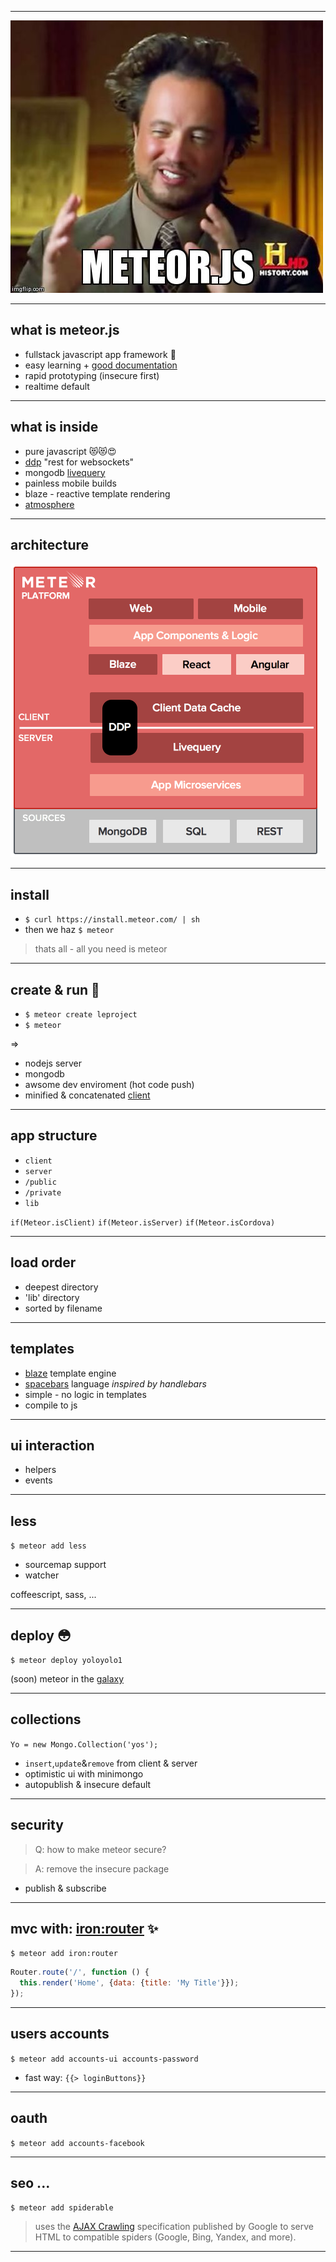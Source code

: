 
***

![meteor.js](assets/meteor.jpg)

***

## what is meteor.js

- fullstack javascript app framework 💪
- easy learning + [good documentation](https://www.meteor.com/install)
- rapid prototyping (insecure first)
- realtime default

***



## what is inside

- pure javascript 😻😻😍
- [ddp](https://www.meteor.com/ddp) "rest for websockets"
- mongodb [livequery](https://www.meteor.com/livequery)
- painless mobile builds
- blaze - reactive template rendering
- [atmosphere](http://atmospherejs.com)

***

## architecture

![](assets/meteor-platform.png)

***

## install

- ```$ curl https://install.meteor.com/ | sh```
- then we haz `$ meteor`

> thats all - all you need is meteor

***

## create & run 🏃

- `$ meteor create leproject`
- `$ meteor`

=>

- nodejs server
- mongodb
- awsome dev enviroment (hot code push)
- minified & concatenated [client](http://localhost:3000)

***

## app structure

- `client`
- `server`
- `/public`
- `/private`
- `lib`

`if(Meteor.isClient)` `if(Meteor.isServer)` `if(Meteor.isCordova)`

***

## load order

- deepest directory
- 'lib' directory
- sorted by filename

***

## templates

- [blaze](https://www.meteor.com/blaze) template engine
- [spacebars](https://atmospherejs.com/meteor/spacebars) language _inspired by handlebars_
- simple - no logic in templates
- compile to js

***

## ui interaction
- helpers
- events

***

## less

`$ meteor add less`

- sourcemap support
- watcher

coffeescript, sass, ...

***

## deploy 😳

`$ meteor deploy yoloyolo1`

(soon) meteor in the [galaxy](http://techcrunch.com/2015/05/19/meteor-raises-20m-to-build-the-one-javascript-stack-to-rule-them-all/#.ii0ymm:uQ6F)

***

## collections

`Yo = new Mongo.Collection('yos');`

- `insert`,`update`&`remove` from client & server
- optimistic ui with minimongo
- autopublish & insecure default

***

## security

> Q: how to make meteor secure?

> A: remove the insecure package

- publish & subscribe

***

## mvc with:  [iron:router](https://github.com/iron-meteor/iron-router) ✨

`$ meteor add iron:router`

```js
Router.route('/', function () {
  this.render('Home', {data: {title: 'My Title'}});
});
```

***

## users accounts

`$ meteor add accounts-ui accounts-password`

- fast way: `{{> loginButtons}}`


***

## oauth
`$ meteor add accounts-facebook`

***

## seo ...

`$ meteor add spiderable`
> uses the [AJAX Crawling](https://developers.google.com/webmasters/ajax-crawling/docs/learn-more) specification published by Google to serve HTML to compatible spiders (Google, Bing, Yandex, and more).

***
